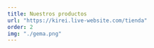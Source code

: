 ```yaml
---
title: Nuestros productos
url: "https://kirei.live-website.com/tienda"
order: 2
img: "./gema.png"
---
```


